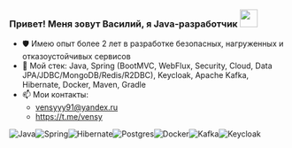 ### Привет! Меня зовут Василий, я Java-разработчик <img src="https://github.com/blackcater/blackcater/raw/main/images/Hi.gif" height="32"/></h1>
- 🛡️ Имею опыт более 2 лет в разработке безопасных, нагруженных и отказоустойчивых сервисов
- 🌱 Мой стек: Java, Spring (BootMVC, WebFlux, Security, Cloud, Data JPA/JDBC/MongoDB/Redis/R2DBC), Keycloak, Apache Kafka, Hibernate, Docker, Maven, Gradle
- 📫 Мои контакты:
  - vensyyy91@yandex.ru
  - https://t.me/vensy

![Java](https://img.shields.io/badge/java-%23ED8B00.svg?style=for-the-badge&logo=openjdk&logoColor=white)![Spring](https://img.shields.io/badge/spring-%236DB33F.svg?style=for-the-badge&logo=spring&logoColor=white)![Hibernate](https://img.shields.io/badge/Hibernate-59666C?style=for-the-badge&logo=Hibernate&logoColor=white)![Postgres](https://img.shields.io/badge/postgres-%23316192.svg?style=for-the-badge&logo=postgresql&logoColor=white)![Docker](https://img.shields.io/badge/docker-%230db7ed.svg?style=for-the-badge&logo=docker&logoColor=white)![Kafka](https://img.shields.io/badge/Kafka-231F20?style=for-the-badge&logo=apache-kafka&logoColor=white)![Keycloak](https://img.shields.io/badge/Keycloak-0075A8?style=for-the-badge&logo=keycloak&logoColor=white)
